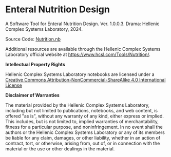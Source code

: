 # Enteral Nutrition Design 

A Software Tool for Enteral Nutrition Design. Ver. 1.0.0.3. Drama: Hellenic Complex Systems Laboratory, 2024.

Source Code: [Nutrition.nb](Nutrition.nb)

Additional resources are available through the Hellenic Complex Systems Laboratory official website at https://www.hcsl.com/Tools/Nutrition/.

**Intellectual Property Rights**

Hellenic Complex Systems Laboratory notebooks are licensed under a [Creative Commons Attribution-NonCommercial-ShareAlike 4.0 International License](https://creativecommons.org/licenses/by-nc-sa/4.0/)

**Disclaimer of Warranties**

 The material provided by the Hellenic Complex Systems Laboratory, including but not limited to publications, notebooks, and web content, is offered "as is", without any warranty of any kind, either express or implied. This includes, but is not limited to, implied warranties of merchantability, fitness for a particular purpose, and noninfringement. In no event shall the authors or the Hellenic Complex Systems Laboratory or any of its members be liable for any claim, damages, or other liability, whether in an action of contract, tort, or otherwise, arising from, out of, or in connection with the material or the use or other dealings in the material.